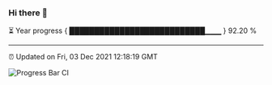 ### Hi there 👋

⏳ Year progress { ███████████████████████████▁▁▁ } 92.20 %

---

⏰ Updated on Fri, 03 Dec 2021 12:18:19 GMT

![Progress Bar CI](https://github.com/liununu/liununu/workflows/Progress%20Bar%20CI/badge.svg)
